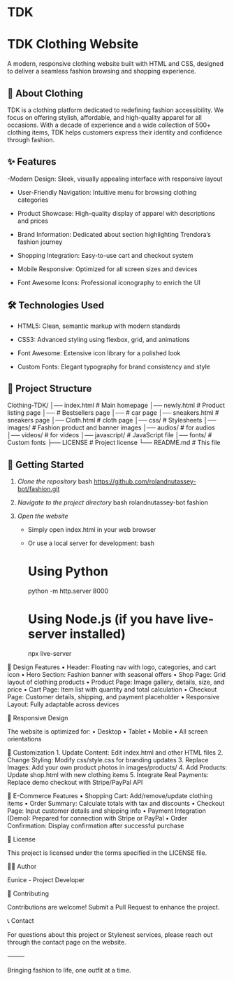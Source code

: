 # TDK
# TDK Clothing Website

A modern, responsive clothing website built with HTML and CSS, designed to deliver a seamless fashion browsing and shopping experience.

## 👗 About Clothing

TDK is a clothing platform dedicated to redefining fashion accessibility. We focus on offering stylish, affordable, and high-quality apparel for all occasions. With a decade of experience and a wide collection of 500+ clothing items, TDK helps customers express their identity and confidence through fashion.

## ✨ Features

-Modern Design: Sleek, visually appealing interface with responsive layout

- User-Friendly Navigation: Intuitive menu for browsing clothing categories

- Product Showcase: High-quality display of apparel with descriptions and prices

- Brand Information: Dedicated about section highlighting Trendora’s fashion journey

- Shopping Integration: Easy-to-use cart and checkout system

- Mobile Responsive: Optimized for all screen sizes and devices

- Font Awesome Icons: Professional iconography to enrich the UI

## 🛠 Technologies Used

- HTML5: Clean, semantic markup with modern standards

- CSS3: Advanced styling using flexbox, grid, and animations

- Font Awesome: Extensive icon library for a polished look

- Custom Fonts: Elegant typography for brand consistency and style

## 📁 Project Structure


Clothing-TDK/
│── index.html        # Main homepage
│── newly.html     # Product listing page
│──               # Bestsellers page
│──             # car page
│── sneakers.html      # sneakers page
│── Cloth.html      # cloth page
│── css/              # Stylesheets
│── images/           # Fashion product and banner images
│── audios/      # for audios
│── videos/     # for videos
│── javascript/               # JavaScript file
│── fonts/            # Custom fonts
├── LICENSE                 # Project license
└── README.md              # This file


## 🚀 Getting Started

1. *Clone the repository*
   bash
  https://github.com/rolandnutassey-bot/fashion.git

2. *Navigate to the project directory*
   bash
  rolandnutassey-bot
fashion
   

3. *Open the website*
   - Simply open index.html in your web browser
   - Or use a local server for development:
     bash
     # Using Python
     python -m http.server 8000
     
     # Using Node.js (if you have live-server installed)
     npx live-server
     

🎨 Design Features
	•	Header: Floating nav with logo, categories, and cart icon
	•	Hero Section: Fashion banner with seasonal offers
	•	Shop Page: Grid layout of clothing products
	•	Product Page: Image gallery, details, size, and price
	•	Cart Page: Item list with quantity and total calculation
	•	Checkout Page: Customer details, shipping, and payment placeholder
	•	Responsive Layout: Fully adaptable across devices

📱 Responsive Design

The website is optimized for:
	•	Desktop
	•	Tablet
	•	Mobile
	•	All screen orientations

🔧 Customization
	1.	Update Content: Edit index.html and other HTML files
	2.	Change Styling: Modify css/style.css for branding updates
	3.	Replace Images: Add your own product photos in images/products/
	4.	Add Products: Update shop.html with new clothing items
	5.	Integrate Real Payments: Replace demo checkout with Stripe/PayPal API

🛒 E-Commerce Features
	•	Shopping Cart: Add/remove/update clothing items
	•	Order Summary: Calculate totals with tax and discounts
	•	Checkout Page: Input customer details and shipping info
	•	Payment Integration (Demo): Prepared for connection with Stripe or PayPal
	•	Order Confirmation: Display confirmation after successful purchase

📄 License

This project is licensed under the terms specified in the LICENSE file.

👨‍💻 Author

Eunice - Project Developer

🤝 Contributing

Contributions are welcome! Submit a Pull Request to enhance the project.

📞 Contact

For questions about this project or Stylenest services, please reach out through the contact page on the website.

⸻

Bringing fashion to life, one outfit at a time.
